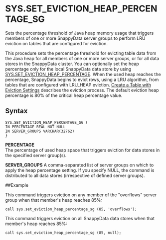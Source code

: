 # SYS.SET_EVICTION_HEAP_PERCENTAGE_SG

Sets the percentage threshold of Java heap memory usage that triggers members of one or more SnappyData server groups to perform LRU eviction on tables that are configured for eviction.

This procedure sets the percentage threshold for evicting table data from the Java heap for all members of one or more server groups, or for all data stores in the SnappyData cluster. You can optionally set the heap percentage only for the local SnappyData data store by using <a href="set_eviction_heap_percentage.html#reference_A7533A4A873D48FBAB05A67DD5CC7F66" class="xref" title="Sets the percentage threshold of Java heap memory usage that triggers a SnappyData data store to perform LRU eviction on tables that are configured for LRU_HEAP eviction. This procedure executes only on the local SnappyData data store member.">SYS.SET_EVICTION_HEAP_PERCENTAGE</a>. When the used heap reaches the percentage, SnappyData begins to evict rows, using a LRU algorithm, from tables that are configured with LRU_HEAP eviction. <a href="../../overflow/configuring_data_eviction.html#configuring_data_eviction" class="xref" title="Use eviction settings to keep your table within a specified limit, either by removing evicted data completely or by creating an overflow table that persists the evicted data to a disk store.">Create a Table with Eviction Settings</a> describes the eviction process. The default eviction heap percentage is 80% of the critical heap percentage value.

## Syntax

``` pre
SYS.SET_EVICTION_HEAP_PERCENTAGE_SG (
IN PERCENTAGE REAL NOT NULL
IN SERVER_GROUPS VARCHAR(32762)
}
```

**PERCENTAGE**   
The percentage of used heap space that triggers eviction for data stores in the specified server group(s).

**SERVER_GROUPS**
A comma-separated list of server groups on which to apply the heap percentage setting. If you specify NULL, the command is distributed to all data stores (irrespective of defined server groups).

##Example

This command triggers eviction on any member of the "overflows" server group when that member's heap reaches 85%:

``` pre
call sys.set_eviction_heap_percentage_sg (85, 'overflows');
```

This command triggers eviction on all SnappyData data stores when that member's heap reaches 85%:

``` pre
call sys.set_eviction_heap_percentage_sg (85, null);
```


